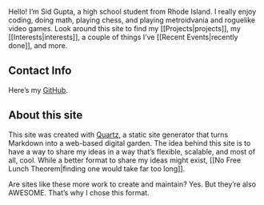 Hello! I’m Sid Gupta, a high school student from Rhode Island. I really enjoy coding, doing math, playing chess, and playing metroidvania and roguelike video games. Look around this site to find my [[Projects|projects]], my [[Interests|interests]], a couple of things I’ve [[Recent Events|recently done]], and more. 
## Contact Info
Here’s my [GitHub](https://github.com/Windshield-Viper).
## About this site
This site was created with [Quartz](https://quartz.jzhao.xyz/), a static site generator that turns Markdown into a web-based digital garden. The idea behind this site is to have a way to share my ideas in a way that’s flexible, scalable, and most of all, cool. While a better format to share my ideas might exist, [[No Free Lunch Theorem|finding one would take far too long]].

Are sites like these more work to create and maintain? Yes. But they’re also AWESOME. That’s why I chose this format.
